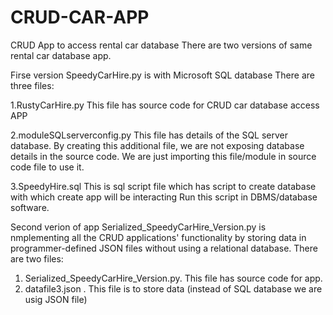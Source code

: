 # CRUD-CAR-APP
CRUD App to access rental car database
There are two versions of same rental car database app.

Firse version SpeedyCarHire.py is with Microsoft SQL database
There are three files:

1.RustyCarHire.py  This file has source code for CRUD car database access APP

2.moduleSQLserverconfig.py This file has details of the SQL server database. By creating this additional file, we are not exposing 
database details in the source code. 
We are just importing this file/module in source code file to use it.

3.SpeedyHire.sql This is sql script file which has script to create database with which create app will be interacting
  Run this script in DBMS/database software.


Second verion of app Serialized_SpeedyCarHire_Version.py is nmplementing all the CRUD applications' functionality by storing data in programmer-defined JSON files without using a relational database.
There are two files:
1. Serialized_SpeedyCarHire_Version.py. This file has source code for app.
2. datafile3.json . This file is to store data (instead of SQL database we are usig JSON file)






